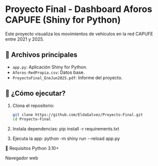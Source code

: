 # Proyecto Final - Dashboard Aforos CAPUFE (Shiny for Python)

Este proyecto visualiza los movimientos de vehículos en la red CAPUFE entre 2021 y 2025.

## 📂 Archivos principales

- `app.py`: Aplicación Shiny for Python.
- `Aforos-RedPropia.csv`: Datos base.
- `ProyectoFinal_EneJun2025.pdf`: Informe del proyecto.

## 🚀 ¿Cómo ejecutar?

1. Clona el repositorio:
   ```bash
   git clone https://github.com/EldaGalvez/Proyecto-Final.git
   cd Proyecto-Final

2. Instala dependencias:
pip install -r requirements.txt

3. Ejecuta la app:
python -m shiny run --reload app.py

📌 Requisitos
Python 3.10+

Navegador web
